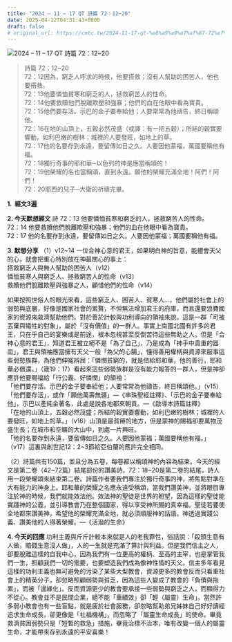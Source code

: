 ```yaml
---
title: "2024 – 11 – 17 QT 詩篇 72：12~20"
date: 2025-04-12T04:31:43+0800
draft: false
# original_url: https://cmtc.tw/2024-11-17-qt-%e8%a9%a9%e7%af%87-72%ef%bc%9a1220
---
```


![2024 – 11 – 17 QT 詩篇 72：12\~20](/images/qt.jpg  "2024 – 11 – 17 QT 詩篇 72：12\~20")

> 詩篇 72：12\~20  
> 72：12因為，窮乏人呼求的時候，他要搭救；沒有人幫助的困苦人，他也要搭救。  
> 72：13他要憐恤貧寒和窮乏的人，拯救窮苦人的性命。  
> 72：14他要救贖他們脫離欺壓和強暴；他們的血在他眼中看為寶貴。  
> 72：15他們要存活。示巴的金子要奉給他；人要常常為他禱告，終日稱頌他。  
> 72：16在地的山頂上，五穀必然茂盛（或譯：有一把五穀）；所結的穀實要響動，如利巴嫩的樹林；城裡的人要發旺，如地上的草。  
> 72：17他的名要存到永遠，要留傳如日之久。人要因他蒙福，萬國要稱他有福。  
> 72：18獨行奇事的耶和華─以色列的神是應當稱頌的！  
> 72：19他榮耀的名也當稱頌，直到永遠。願他的榮耀充滿全地！阿們！阿們！  
> 72：20耶西的兒子─大衛的祈禱完畢。

**1.  經文3遍**

**2. 今天默想經文**
詩 72：13 他要憐恤貧寒和窮乏的人，拯救窮苦人的性命。  
72：14 他要救贖他們脫離欺壓和強暴；他們的血在他眼中看為寶貴。  
72：17 他的名要存到永遠，要留傳如日之久。人要因他蒙福；萬國要稱他有福。

**3. 默想分享**
（1）v12\~14 一位合神心意的君王，如果明白神的旨意，能體會天父的心，就會把重心特別放在神最關心的事上：  
搭救窮乏人與無人幫助的困苦人（v12）  
憐恤貧寒人與窮乏人、拯救窮苦人的性命（v13）  
救贖他們脫離欺壓與強暴之人，顧惜他們的性命（v14）

如果按照世俗人的眼光來看，這些窮乏人、困苦人、貧寒人…，他們屬於社會上的弱勢與底層，好像是國家社會的累贅，不但無法增加君王的府庫，而且還要浪費國家的資源來救濟幫助他們。對於善於計較與功利導向的領袖來說，這是一群「可被丟棄與犧牲的對象」，屬於「沒有價值」的一群人。事實上南國北國有許多的君王，只在乎自己的宴樂或是前途，根本忽視甚至反倒苦待這些無助之人。但是「合神心意的君王」，知道君王被立絕不是「為了自己」，乃是成為「神手中貴重的器皿」，君王與領袖應當擁有天父一般「為父的心腸」，懂得善用權柄與資源來服事這些弱勢族群，為他們伸冤辨屈：「憐憫貧窮的，就是借給耶和華，他的善行，耶和華必償還。」（箴19：17）看起來這些弱勢族群是沒有能力報答的一群人，但是神卻應許他要賜福給「行公義、好憐憫」的領袖：  
「他們要存活。示巴的金子要奉給他；人要常常為他禱告，終日稱頌他。」（v15）「他們要存活」，或作「願他萬壽無疆」―《串珠聖經註釋》、「示巴的金子要奉給他」，示巴以產純金著名，此處是說各地都來朝貢。―《啟導本詩篇註釋》  
「在地的山頂上，五穀必然茂盛；所結的穀實要響動，如利巴嫩的樹林；城裡的人要發旺，如地上的草。」（v16）山頂是最貧瘠的地方，但是蒙神的賜福卻要萬物茂盛生長；在城市和空曠的大山中，到處一片興旺。  
「他的名要存到永遠，要留傳如日之久。人要因他蒙福；萬國要稱他有福。」（v17）這裏與創世記12：2\~3節給亞伯蘭的應許完全相同。

（2）詩篇共有150篇，並且分為五卷，每卷都以稱頌神的內容為結束。今天的經文是第二卷（42\~72篇）結尾部份的讚美詩。72：18\~20是第二卷的結尾，詩人用一段榮耀頌來結束第二卷。詩篇作者要我們專注於獨行奇事的神，將焦點對準在大有能力的神身上。耶和華的榮耀之名應永遠受稱頌，當我們讚美神，並將眼目專注於神的時候，我們就能效法他。效法神的聖徒是世界的盼望，因為這樣的聖徒能實踐神的公義，並引導教會乃在整個國家，得以享受神所賜的真幸福。聖徒若要使全地都來讚美神，希望他的榮耀充滿全地，就必須順服神的話語。神透過實踐公義、讚美他的人得著榮耀。―《活潑的生命》

**4. 今天的回應**
功利主義與斤斤計較本來就是人的老我罪性，俗話說：「殺頭生意有人做，賠錢生意沒人做」，人的一生就是充滿了算計與利益。但是我們信主之人，卻要脫離這樣的自我中心，因為我們有一位更高的權柄、至高的主宰，也是掌管我們一生，照顧我們一切的需要，也要塑造我們成為像神性情的天父。信主多年看見這樣的功利主義也無可避免的污染了某些大型教會，資源更多的教會反而只看重社會上的精英分子，卻忽略照顧弱勢與貧乏，因為這些人變成了教會的「負債與拖累」，而被「邊緣化」。反而資源更少的教會要承接一些弱勢與窮乏之人，而顯得力不從心。教會並不是民間企業，絕不能「重績效」卻「輕（屬靈）生命」。當然許多弱小教會也有一些盲點，就是疲於社會服務，卻忽略幫助弟兄姊妹自己好好讀經追求生命成長，卻更像是「社福機構」，而忽略了「屬靈生命成長」的使命。畢竟救濟貧困弱勢只是「短暫的救急」措施，畢竟治標不治本，唯有改變一個人的屬靈生命，才能帶來存到永遠的平安喜樂！
